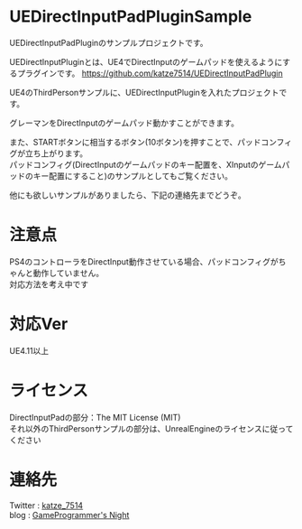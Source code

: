 # UEDirectInputPadPluginSample
UEDirectInputPadPluginのサンプルプロジェクトです。

UEDirectInputPluginとは、UE4でDirectInputのゲームパッドを使えるようにするプラグインです。
https://github.com/katze7514/UEDirectInputPadPlugin

UE4のThirdPersonサンプルに、UEDirectInputPluginを入れたプロジェクトです。

グレーマンをDirectInputのゲームパッド動かすことができます。

また、STARTボタンに相当するボタン(10ボタン)を押すことで、パッドコンフィグが立ち上がります。  
パッドコンフィグ(DirectInputのゲームパッドのキー配置を、XInputのゲームパッドのキー配置にすること)のサンプルとしてもご覧ください。  

他にも欲しいサンプルがありましたら、下記の連絡先までどうぞ。

# 注意点
PS4のコントローラをDirectInput動作させている場合、パッドコンフィグがちゃんと動作していません。  
対応方法を考え中です

# 対応Ver
UE4.11以上

# ライセンス
DirectInputPadの部分：The MIT License (MIT)  
それ以外のThirdPersonサンプルの部分は、UnrealEngineのライセンスに従ってください

# 連絡先
Twitter : [katze_7514](http://twitter.com/katze_7514)  
blog    : [GameProgrammer's Night](http://katze.hatenablog.jp/)
